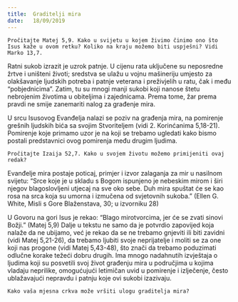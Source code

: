 ```yaml
---
title:  Graditelji mira
date:   18/09/2019
---
```


`Pročitajte Matej 5,9. Kako u svijetu u kojem živimo činimo ono što Isus kaže u ovom retku? Koliko na kraju možemo biti uspješni? Vidi Marko 13,7.`

Ratni sukob izrazit je uzrok patnje. U cijenu rata uključene su neposredne žrtve i uništeni životi; sredstva se ulažu u vojnu mašineriju umjesto za olakšavanje ljudskih potreba i patnje veterana i preživjelih u ratu, čak i među “pobjednicima”. Zatim, tu su mnogi manji sukobi koji nanose štetu nebrojenim životima u obiteljima i zajednicama. Prema tome, žar prema pravdi ne smije zanemariti nalog za građenje mira.

U srcu Isusovog Evanđelja nalazi se poziv na građenja mira, na pomirenje grešnih ljudskih bića sa svojim Stvoriteljem (vidi 2. Korinćanima 5,18-21). Pomirenje koje primamo uzor je na koji se trebamo ugledati kako bismo postali predstavnici ovog pomirenja među drugim ljudima.

`Pročitajte Izaija 52,7. Kako u svojem životu možemo primijeniti ovaj redak?`

Evanđelje mira postaje poticaj, primjer i izvor zalaganja za mir u nasilnom svijetu: “Srce koje je u skladu s Bogom ispunjeno je nebeskim mirom i širi njegov blagoslovljeni utjecaj na sve oko sebe. Duh mira spuštat će se kao rosa na srca koja su umorna i izmučena od svjetovnih sukoba.” (Ellen G. White, Misli s Gore Blaženstava, 30; u izvorniku 28)

U Govoru na gori Isus je rekao: “Blago mirotvorcima, jer će se zvati sinovi Božji.” (Matej 5,9) Dalje u tekstu ne samo da je potvrdio zapovijed koja nalaže da ne ubijamo, već je rekao da se ne trebamo gnjeviti ili biti zavidni (vidi Matej 5,21-26), da trebamo ljubiti svoje neprijatelje i moliti se za one koji nas progone (vidi Matej 5,43-48), što znači da trebamo poduzimati odlučne korake težeći dobru drugih. Ima mnogo nadahnutih izvještaja o ljudima koji su posvetili svoj život građenju mira u područjima u kojima vladaju neprilike, omogućujući letimičan uvid u pomirenje i izlječenje, često ublažavajući nepravdu i patnju koje ovi sukobi izazivaju.

`Kako vaša mjesna crkva može vršiti ulogu graditelja mira?`
